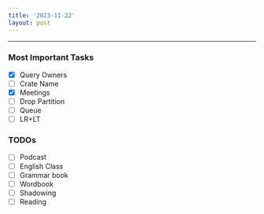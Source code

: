```yaml
---
title: '2023-11-22'
layout: post
---
```


---

### Most Important Tasks

- [x] Query Owners
- [ ] Crate Name
- [x] Meetings
- [ ] Drop Partition
- [ ] Queue
- [ ] LR+LT

### TODOs

- [ ] Podcast
- [ ] English Class
- [ ] Grammar book
- [ ] Wordbook
- [ ] Shadowing
- [ ] Reading
